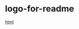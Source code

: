 # logo-for-readme

[html](https://user-images.githubusercontent.com/112087910/188844083-44195e93-73ce-4996-8c1f-4439d8a41577.png)

